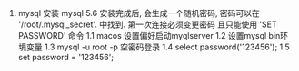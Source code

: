 1. mysql 安装
mysql 5.6 安装完成后, 会生成一个随机密码, 密码可以在  '/root/.mysql_secret'. 中找到. 第一次连接必须变更密码 且只能使用 'SET PASSWORD' 命令
1.1 macos 设置偏好启动myqlserver
1.2 设置mysql bin环境变量
1.3 mysql -u root -p 空密码登录
1.4 select password('123456');
1.5 set password = '123456';


